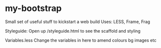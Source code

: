 my-bootstrap
============

Small set of useful stuff to kickstart a web build
Uses:
LESS, Frame, Frag

Styleguide:
Open up /styleguide.html to see the scaffold and styling

Variables.less
Change the variables in here to amend colours bg images etc
